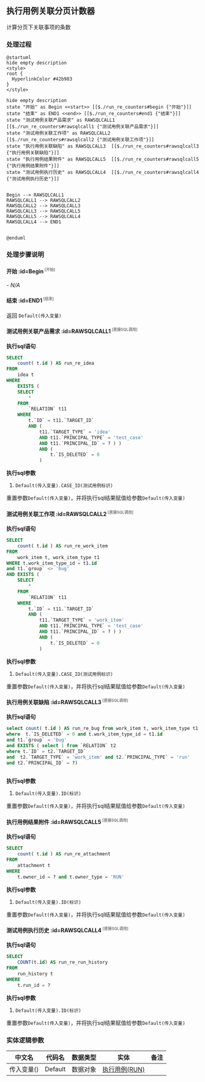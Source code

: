 ## 执行用例关联分页计数器 <!-- {docsify-ignore-all} -->

   计算分页下关联事项的条数

### 处理过程

```plantuml
@startuml
hide empty description
<style>
root {
  HyperlinkColor #42b983
}
</style>

hide empty description
state "开始" as Begin <<start>> [[$./run_re_counters#begin {"开始"}]]
state "结束" as END1 <<end>> [[$./run_re_counters#end1 {"结束"}]]
state "测试用例关联产品需求" as RAWSQLCALL1  [[$./run_re_counters#rawsqlcall1 {"测试用例关联产品需求"}]]
state "测试用例关联工作项" as RAWSQLCALL2  [[$./run_re_counters#rawsqlcall2 {"测试用例关联工作项"}]]
state "执行用例关联缺陷" as RAWSQLCALL3  [[$./run_re_counters#rawsqlcall3 {"执行用例关联缺陷"}]]
state "执行用例结果附件" as RAWSQLCALL5  [[$./run_re_counters#rawsqlcall5 {"执行用例结果附件"}]]
state "测试用例执行历史" as RAWSQLCALL4  [[$./run_re_counters#rawsqlcall4 {"测试用例执行历史"}]]


Begin --> RAWSQLCALL1
RAWSQLCALL1 --> RAWSQLCALL2
RAWSQLCALL2 --> RAWSQLCALL3
RAWSQLCALL3 --> RAWSQLCALL5
RAWSQLCALL5 --> RAWSQLCALL4
RAWSQLCALL4 --> END1


@enduml
```


### 处理步骤说明

#### 开始 :id=Begin<sup class="footnote-symbol"> <font color=gray size=1>[开始]</font></sup>



*- N/A*
#### 结束 :id=END1<sup class="footnote-symbol"> <font color=gray size=1>[结束]</font></sup>



返回 `Default(传入变量)`

#### 测试用例关联产品需求 :id=RAWSQLCALL1<sup class="footnote-symbol"> <font color=gray size=1>[直接SQL调用]</font></sup>



<p class="panel-title"><b>执行sql语句</b></p>

```sql
SELECT
	count( t.id ) AS run_re_idea 
FROM
	idea t 
WHERE
	EXISTS (
	SELECT
		* 
	FROM
		`RELATION` t11 
	WHERE
		t.`ID` = t11.`TARGET_ID` 
		AND (
			t11.`TARGET_TYPE` = 'idea' 
			AND t11.`PRINCIPAL_TYPE` = 'test_case' 
			AND t11.`PRINCIPAL_ID` = ? ) )
			AND (
				t.`IS_DELETED` = 0 
			)
```

<p class="panel-title"><b>执行sql参数</b></p>

1. `Default(传入变量).CASE_ID(测试用例标识)`

重置参数`Default(传入变量)`，并将执行sql结果赋值给参数`Default(传入变量)`

#### 测试用例关联工作项 :id=RAWSQLCALL2<sup class="footnote-symbol"> <font color=gray size=1>[直接SQL调用]</font></sup>



<p class="panel-title"><b>执行sql语句</b></p>

```sql
SELECT
	count( t.id ) AS run_re_work_item 
FROM
	work_item t, work_item_type t1 
WHERE t.work_item_type_id = t1.id
and t1.`group` <> 'bug'
AND	EXISTS (
	SELECT
		* 
	FROM
		`RELATION` t11 
	WHERE
		t.`ID` = t11.`TARGET_ID` 
		AND (
			t11.`TARGET_TYPE` = 'work_item' 
			AND t11.`PRINCIPAL_TYPE` = 'test_case' 
			AND t11.`PRINCIPAL_ID` = ? ) )
			AND (
				t.`IS_DELETED` = 0 
			)
```

<p class="panel-title"><b>执行sql参数</b></p>

1. `Default(传入变量).CASE_ID(测试用例标识)`

重置参数`Default(传入变量)`，并将执行sql结果赋值给参数`Default(传入变量)`

#### 执行用例关联缺陷 :id=RAWSQLCALL3<sup class="footnote-symbol"> <font color=gray size=1>[直接SQL调用]</font></sup>



<p class="panel-title"><b>执行sql语句</b></p>

```sql
select count( t.id ) AS run_re_bug from work_item t, work_item_type t1
where  t.`IS_DELETED` = 0 and t.work_item_type_id = t1.id 
and t1.`group` = 'bug'
and EXISTS ( select 1 from `RELATION` t2 
where t.`ID` = t2.`TARGET_ID` 
and  t2.`TARGET_TYPE` = 'work_item' and t2.`PRINCIPAL_TYPE` = 'run'
and t2.`PRINCIPAL_ID` = ?) 
			
```

<p class="panel-title"><b>执行sql参数</b></p>

1. `Default(传入变量).ID(标识)`

重置参数`Default(传入变量)`，并将执行sql结果赋值给参数`Default(传入变量)`

#### 执行用例结果附件 :id=RAWSQLCALL5<sup class="footnote-symbol"> <font color=gray size=1>[直接SQL调用]</font></sup>



<p class="panel-title"><b>执行sql语句</b></p>

```sql
SELECT
	count( t.id ) AS run_re_attachment
FROM
	attachment t 
WHERE
    t.owner_id = ? and t.owner_type = 'RUN'
```

<p class="panel-title"><b>执行sql参数</b></p>

1. `Default(传入变量).ID(标识)`

重置参数`Default(传入变量)`，并将执行sql结果赋值给参数`Default(传入变量)`

#### 测试用例执行历史 :id=RAWSQLCALL4<sup class="footnote-symbol"> <font color=gray size=1>[直接SQL调用]</font></sup>



<p class="panel-title"><b>执行sql语句</b></p>

```sql
SELECT
    COUNT(t.id) AS run_re_run_history
FROM
    run_history t
WHERE
    t.run_id = ? 

```

<p class="panel-title"><b>执行sql参数</b></p>

1. `Default(传入变量).ID(标识)`

重置参数`Default(传入变量)`，并将执行sql结果赋值给参数`Default(传入变量)`



### 实体逻辑参数

|    中文名   |    代码名    |  数据类型    |  实体   |备注 |
| --------| --------| -------- | -------- | --------   |
|传入变量(<i class="fa fa-check"/></i>)|Default|数据对象|[执行用例(RUN)](module/TestMgmt/run.md)||
